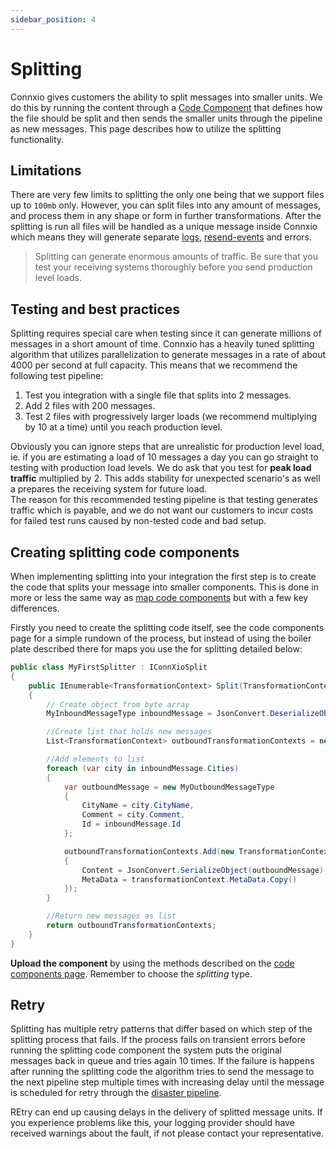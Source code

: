 ```yaml
---
sidebar_position: 4
---
```


# Splitting

Connxio gives customers the ability to split messages into smaller units. We do this by running the content through a [Code Component](/integrations/transformation/code-components) that defines how the file should be split and then sends the smaller units through the pipeline as new messages. This page describes how to utilize the splitting functionality.

## Limitations

There are very few limits to splitting the only one being that we support files up to `100mb` only. However, you can split files into any amount of messages, and process them in any shape or form in further transformations. After the splitting is run all files will be handled as a unique message inside Connxio which means they will generate separate [logs](/integrations/logging), [resend-events](/reference/resending-api) and errors.

> Splitting can generate enormous amounts of traffic. Be sure that you test your receiving systems thoroughly before you send production level loads.

## Testing and best practices

Splitting requires special care when testing since it can generate millions of messages in a short amount of time. Connxio has a heavily tuned splitting algorithm that utilizes parallelization to generate messages in a rate of about 4000 per second at full capacity. This means that we recommend the following test pipeline:

1. Test you integration with a single file that splits into 2 messages.
2. Add 2 files with 200 messages.
3. Test 2 files with progressively larger loads (we recommend multiplying by 10 at a time) until you reach production level.

Obviously you can ignore steps that are unrealistic for production level load, ie. if you are estimating a load of 10 messages a day you can go straight to testing with production load levels. We do ask that you test for **peak load traffic** multiplied by 2. This adds stability for unexpected scenario's as well a prepares the receiving system for future load.\
 The reason for this recommended testing pipeline is that testing generates traffic which is payable, and we do not want our customers to incur costs for failed test runs caused by non-tested code and bad setup.

## Creating splitting code components

When implementing splitting into your integration the first step is to create the code that splits your message into smaller components. This is done in more or less the same way as [map code components](/integrations/transformation/code-components) but with a few key differences.

Firstly you need to create the splitting code itself, see the code components page for a simple rundown of the process, but instead of using the boiler plate described there for maps you use the for splitting detailed below:

```csharp
public class MyFirstSplitter : IConnXioSplit
{
    public IEnumerable<TransformationContext> Split(TransformationContext transformationContext)
    {
        // Create object from byte array
        MyInboundMessageType inboundMessage = JsonConvert.DeserializeObject<MyInboundMessageType>(transformationContext.Content);

        //Create list that holds new messages
        List<TransformationContext> outboundTransformationContexts = new List<TransformationContext>();

        //Add elements to list
        foreach (var city in inboundMessage.Cities)
        {
            var outboundMessage = new MyOutboundMessageType
            {
                CityName = city.CityName,
                Comment = city.Comment,
                Id = inboundMessage.Id
            };

            outboundTransformationContexts.Add(new TransformationContext
            {
                Content = JsonConvert.SerializeObject(outboundMessage),
                MetaData = transformationContext.MetaData.Copy()
            });
        }

        //Return new messages as list
        return outboundTransformationContexts;
    }
}
```

**Upload the component** by using the methods described on the [code components page](/integrations/transformation/code-components). Remember to choose the _splitting_ type.

## Retry

Splitting has multiple retry patterns that differ based on which step of the splitting process that fails. If the process fails on transient errors before running the splitting code component the system puts the original messages back in queue and tries again 10 times. If the failure is happens after running the splitting code the algorithm tries to send the message to the next pipeline step multiple times with increasing delay until the message is scheduled for retry through the [disaster pipeline](/integrations/retry).

REtry can end up causing delays in the delivery of splitted message units. If you experience problems like this, your logging provider should have received warnings about the fault, if not please contact your representative.
